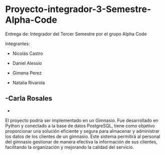 # Proyecto-integrador-3-Semestre-Alpha-Code
Entrega de: Integrador del Tercer Semestre por el grupo Alpha Code

Integrantes:

- Nicolás Castro

- Daniel Alessio

- Gimena Perez

- Natalia Rivarola
  
-Carla Rosales
-
-

El proyecto podría ser implementado en un Gimnasio. Fue desarrollado en Python y conectado a la base de datos PostgreSQL, tiene como objetivo proporcionar una solución eficiente y segura para almacenar y administrar los datos de los clientes de un gimnasio. Este sistema permitirá al personal del gimnasio gestionar de manera efectiva la información de sus clientes, facilitando la organización y mejorando la calidad del servicio.

